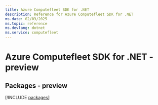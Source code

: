 ```yaml
---
title: Azure Computefleet SDK for .NET
description: Reference for Azure Computefleet SDK for .NET
ms.date: 02/03/2025
ms.topic: reference
ms.devlang: dotnet
ms.service: computefleet
---
```

# Azure Computefleet SDK for .NET - preview
## Packages - preview
[!INCLUDE [packages](computefleet-index.md)]